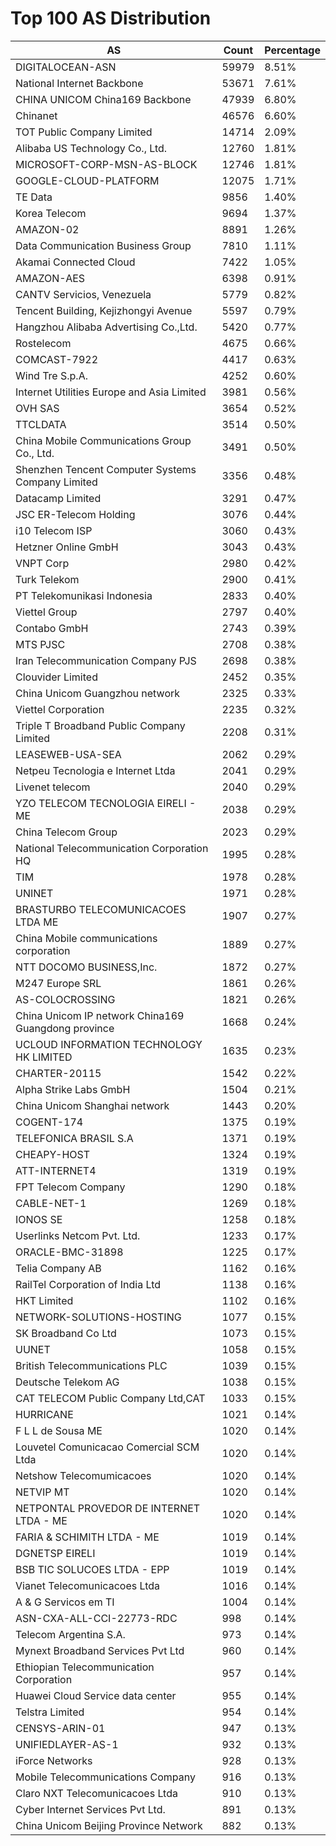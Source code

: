 # Top 100 AS Distribution
| AS | Count | Percentage |
|----|----|----|
| DIGITALOCEAN-ASN | 59979 | 8.51% |
| National Internet Backbone | 53671 | 7.61% |
| CHINA UNICOM China169 Backbone | 47939 | 6.80% |
| Chinanet | 46576 | 6.60% |
| TOT Public Company Limited | 14714 | 2.09% |
| Alibaba US Technology Co., Ltd. | 12760 | 1.81% |
| MICROSOFT-CORP-MSN-AS-BLOCK | 12746 | 1.81% |
| GOOGLE-CLOUD-PLATFORM | 12075 | 1.71% |
| TE Data | 9856 | 1.40% |
| Korea Telecom | 9694 | 1.37% |
| AMAZON-02 | 8891 | 1.26% |
| Data Communication Business Group | 7810 | 1.11% |
| Akamai Connected Cloud | 7422 | 1.05% |
| AMAZON-AES | 6398 | 0.91% |
| CANTV Servicios, Venezuela | 5779 | 0.82% |
| Tencent Building, Kejizhongyi Avenue | 5597 | 0.79% |
| Hangzhou Alibaba Advertising Co.,Ltd. | 5420 | 0.77% |
| Rostelecom | 4675 | 0.66% |
| COMCAST-7922 | 4417 | 0.63% |
| Wind Tre S.p.A. | 4252 | 0.60% |
| Internet Utilities Europe and Asia Limited | 3981 | 0.56% |
| OVH SAS | 3654 | 0.52% |
| TTCLDATA | 3514 | 0.50% |
| China Mobile Communications Group Co., Ltd. | 3491 | 0.50% |
| Shenzhen Tencent Computer Systems Company Limited | 3356 | 0.48% |
| Datacamp Limited | 3291 | 0.47% |
| JSC ER-Telecom Holding | 3076 | 0.44% |
| i10 Telecom ISP | 3060 | 0.43% |
| Hetzner Online GmbH | 3043 | 0.43% |
| VNPT Corp | 2980 | 0.42% |
| Turk Telekom | 2900 | 0.41% |
| PT Telekomunikasi Indonesia | 2833 | 0.40% |
| Viettel Group | 2797 | 0.40% |
| Contabo GmbH | 2743 | 0.39% |
| MTS PJSC | 2708 | 0.38% |
| Iran Telecommunication Company PJS | 2698 | 0.38% |
| Clouvider Limited | 2452 | 0.35% |
| China Unicom Guangzhou network | 2325 | 0.33% |
| Viettel Corporation | 2235 | 0.32% |
| Triple T Broadband Public Company Limited | 2208 | 0.31% |
| LEASEWEB-USA-SEA | 2062 | 0.29% |
| Netpeu Tecnologia e Internet Ltda | 2041 | 0.29% |
| Livenet telecom | 2040 | 0.29% |
| YZO TELECOM TECNOLOGIA EIRELI - ME | 2038 | 0.29% |
| China Telecom Group | 2023 | 0.29% |
| National Telecommunication Corporation HQ | 1995 | 0.28% |
| TIM | 1978 | 0.28% |
| UNINET | 1971 | 0.28% |
| BRASTURBO TELECOMUNICACOES LTDA ME | 1907 | 0.27% |
| China Mobile communications corporation | 1889 | 0.27% |
| NTT DOCOMO BUSINESS,Inc. | 1872 | 0.27% |
| M247 Europe SRL | 1861 | 0.26% |
| AS-COLOCROSSING | 1821 | 0.26% |
| China Unicom IP network China169 Guangdong province | 1668 | 0.24% |
| UCLOUD INFORMATION TECHNOLOGY HK LIMITED | 1635 | 0.23% |
| CHARTER-20115 | 1542 | 0.22% |
| Alpha Strike Labs GmbH | 1504 | 0.21% |
| China Unicom Shanghai network | 1443 | 0.20% |
| COGENT-174 | 1375 | 0.19% |
| TELEFONICA BRASIL S.A | 1371 | 0.19% |
| CHEAPY-HOST | 1324 | 0.19% |
| ATT-INTERNET4 | 1319 | 0.19% |
| FPT Telecom Company | 1290 | 0.18% |
| CABLE-NET-1 | 1269 | 0.18% |
| IONOS SE | 1258 | 0.18% |
| Userlinks Netcom Pvt. Ltd. | 1233 | 0.17% |
| ORACLE-BMC-31898 | 1225 | 0.17% |
| Telia Company AB | 1162 | 0.16% |
| RailTel Corporation of India Ltd | 1138 | 0.16% |
| HKT Limited | 1102 | 0.16% |
| NETWORK-SOLUTIONS-HOSTING | 1077 | 0.15% |
| SK Broadband Co Ltd | 1073 | 0.15% |
| UUNET | 1058 | 0.15% |
| British Telecommunications PLC | 1039 | 0.15% |
| Deutsche Telekom AG | 1038 | 0.15% |
| CAT TELECOM Public Company Ltd,CAT | 1033 | 0.15% |
| HURRICANE | 1021 | 0.14% |
| F L L de Sousa ME | 1020 | 0.14% |
| Louvetel Comunicacao Comercial SCM Ltda | 1020 | 0.14% |
| Netshow Telecomumicacoes | 1020 | 0.14% |
| NETVIP MT | 1020 | 0.14% |
| NETPONTAL PROVEDOR DE INTERNET LTDA - ME | 1020 | 0.14% |
| FARIA & SCHIMITH LTDA - ME | 1019 | 0.14% |
| DGNETSP EIRELI | 1019 | 0.14% |
| BSB TIC SOLUCOES LTDA - EPP | 1019 | 0.14% |
| Vianet Telecomunicacoes Ltda | 1016 | 0.14% |
| A & G Servicos em TI | 1004 | 0.14% |
| ASN-CXA-ALL-CCI-22773-RDC | 998 | 0.14% |
| Telecom Argentina S.A. | 973 | 0.14% |
| Mynext Broadband Services Pvt Ltd | 960 | 0.14% |
| Ethiopian Telecommunication Corporation | 957 | 0.14% |
| Huawei Cloud Service data center | 955 | 0.14% |
| Telstra Limited | 954 | 0.14% |
| CENSYS-ARIN-01 | 947 | 0.13% |
| UNIFIEDLAYER-AS-1 | 932 | 0.13% |
| iForce Networks | 928 | 0.13% |
| Mobile Telecommunications Company | 916 | 0.13% |
| Claro NXT Telecomunicacoes Ltda | 910 | 0.13% |
| Cyber Internet Services Pvt Ltd. | 891 | 0.13% |
| China Unicom Beijing Province Network | 882 | 0.13% |
